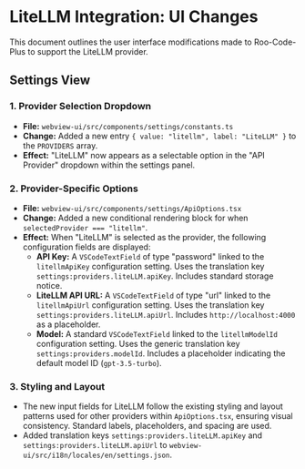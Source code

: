 # LiteLLM Integration: UI Changes

This document outlines the user interface modifications made to Roo-Code-Plus to support the LiteLLM provider.

## Settings View

### 1. Provider Selection Dropdown

*   **File:** `webview-ui/src/components/settings/constants.ts`
*   **Change:** Added a new entry `{ value: "litellm", label: "LiteLLM" }` to the `PROVIDERS` array.
*   **Effect:** "LiteLLM" now appears as a selectable option in the "API Provider" dropdown within the settings panel.

### 2. Provider-Specific Options

*   **File:** `webview-ui/src/components/settings/ApiOptions.tsx`
*   **Change:** Added a new conditional rendering block for when `selectedProvider === "litellm"`.
*   **Effect:** When "LiteLLM" is selected as the provider, the following configuration fields are displayed:
    *   **API Key:** A `VSCodeTextField` of type "password" linked to the `litellmApiKey` configuration setting. Uses the translation key `settings:providers.liteLLM.apiKey`. Includes standard storage notice.
    *   **LiteLLM API URL:** A `VSCodeTextField` of type "url" linked to the `litellmApiUrl` configuration setting. Uses the translation key `settings:providers.liteLLM.apiUrl`. Includes `http://localhost:4000` as a placeholder.
    *   **Model:** A standard `VSCodeTextField` linked to the `litellmModelId` configuration setting. Uses the generic translation key `settings:providers.modelId`. Includes a placeholder indicating the default model ID (`gpt-3.5-turbo`).

### 3. Styling and Layout

*   The new input fields for LiteLLM follow the existing styling and layout patterns used for other providers within `ApiOptions.tsx`, ensuring visual consistency. Standard labels, placeholders, and spacing are used.
*   Added translation keys `settings:providers.liteLLM.apiKey` and `settings:providers.liteLLM.apiUrl` to `webview-ui/src/i18n/locales/en/settings.json`.